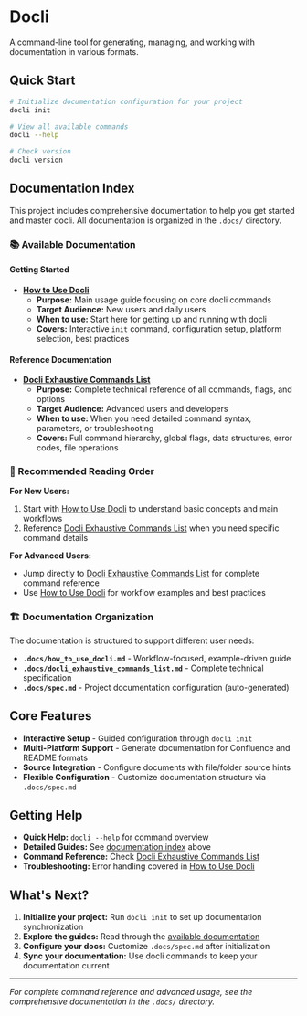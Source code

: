 # Docli

A command-line tool for generating, managing, and working with documentation in various formats.

## Quick Start

```bash
# Initialize documentation configuration for your project
docli init

# View all available commands
docli --help

# Check version
docli version
```

## Documentation Index

This project includes comprehensive documentation to help you get started and master docli. All documentation is organized in the `.docs/` directory.

### 📚 Available Documentation

#### Getting Started
- **[How to Use Docli](.docs/how_to_use_docli.md)** 
  - **Purpose:** Main usage guide focusing on core docli commands
  - **Target Audience:** New users and daily users
  - **When to use:** Start here for getting up and running with docli
  - **Covers:** Interactive `init` command, configuration setup, platform selection, best practices

#### Reference Documentation
- **[Docli Exhaustive Commands List](.docs/docli_exhaustive_commands_list.md)**
  - **Purpose:** Complete technical reference of all commands, flags, and options
  - **Target Audience:** Advanced users and developers
  - **When to use:** When you need detailed command syntax, parameters, or troubleshooting
  - **Covers:** Full command hierarchy, global flags, data structures, error codes, file operations

### 📖 Recommended Reading Order

**For New Users:**
1. Start with [How to Use Docli](.docs/how_to_use_docli.md) to understand basic concepts and main workflows
2. Reference [Docli Exhaustive Commands List](.docs/docli_exhaustive_commands_list.md) when you need specific command details

**For Advanced Users:**
- Jump directly to [Docli Exhaustive Commands List](.docs/docli_exhaustive_commands_list.md) for complete command reference
- Use [How to Use Docli](.docs/how_to_use_docli.md) for workflow examples and best practices

### 🏗️ Documentation Organization

The documentation is structured to support different user needs:

- **`.docs/how_to_use_docli.md`** - Workflow-focused, example-driven guide
- **`.docs/docli_exhaustive_commands_list.md`** - Complete technical specification
- **`.docs/spec.md`** - Project documentation configuration (auto-generated)

## Core Features

- **Interactive Setup** - Guided configuration through `docli init`
- **Multi-Platform Support** - Generate documentation for Confluence and README formats
- **Source Integration** - Configure documents with file/folder source hints
- **Flexible Configuration** - Customize documentation structure via `.docs/spec.md`

## Getting Help

- **Quick Help:** `docli --help` for command overview
- **Detailed Guides:** See [documentation index](#-available-documentation) above
- **Command Reference:** Check [Docli Exhaustive Commands List](.docs/docli_exhaustive_commands_list.md)
- **Troubleshooting:** Error handling covered in [How to Use Docli](.docs/how_to_use_docli.md#error-handling)

## What's Next?

1. **Initialize your project:** Run `docli init` to set up documentation synchronization
2. **Explore the guides:** Read through the [available documentation](#-available-documentation)
3. **Configure your docs:** Customize `.docs/spec.md` after initialization
4. **Sync your documentation:** Use docli commands to keep your documentation current

---

*For complete command reference and advanced usage, see the comprehensive documentation in the `.docs/` directory.*